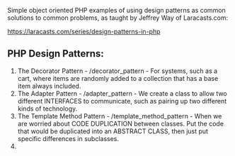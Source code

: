 Simple object oriented PHP examples of using design patterns as common solutions to common problems, as taught by Jeffrey Way of Laracasts.com:

https://laracasts.com/series/design-patterns-in-php

PHP Design Patterns:
-------------------

1. The Decorator Pattern - /decorator_pattern - For systems, such as a cart, where items are randomly added to a collection that has a base item always included.
2. The Adapter Pattern - /adapter_pattern - We create a class to allow two different INTERFACES to communicate, such as pairing up two different kinds of technology.
3. The Template Method Pattern - /template_method_pattern - When we are worried about CODE DUPLICATION between classes. Put the code that would be duplicated into an ABSTRACT CLASS, then just put specific differences in subclasses.
4. 
